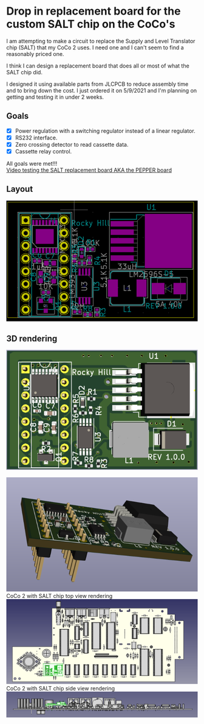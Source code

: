 # Drop in replacement board for the custom SALT chip on the CoCo's

I am attempting to make a circuit to replace the Supply and Level Translator chip (SALT) that my CoCo 2 uses.
I need one and I can't seem to find a reasonably priced one.

I think I can design a replacement board that does all or most of what the SALT chip did.

I designed it using available parts from JLCPCB to reduce assembly time and to bring down the cost.
I just ordered it on 5/9/2021 and I'm planning on getting and testing it in under 2 weeks.

## Goals
- [x] Power regulation with a switching regulator instead of a linear regulator.
- [x] RS232 interface.
- [x] Zero crossing detector to read cassette data.
- [x] Cassette relay control.

All goals were met!!!<br>
[Video testing the SALT replacement board AKA the PEPPER board](https://youtu.be/D6V6HFp6FHY)

## Layout
![Layout](images/salt_layout.png?raw=true "Component layout")

## 3D rendering
![Top view](images/salt_top.png?raw=true "Top view")
<br>
<br>
![Top view](images/salt_side.png?raw=true "Top view")
<br>
CoCo 2 with SALT chip top view rendering
![CoCo2 with SALT chip top view](images/coco_salt_top_view.png?raw=true "CoCo2 with SALT chip top view")
<br>
CoCo 2 with SALT chip side view rendering
![CoCo2 with SALT chip side view](images/coco_salt_side_view.png?raw=true "CoCo2 with SALT chip side view")
